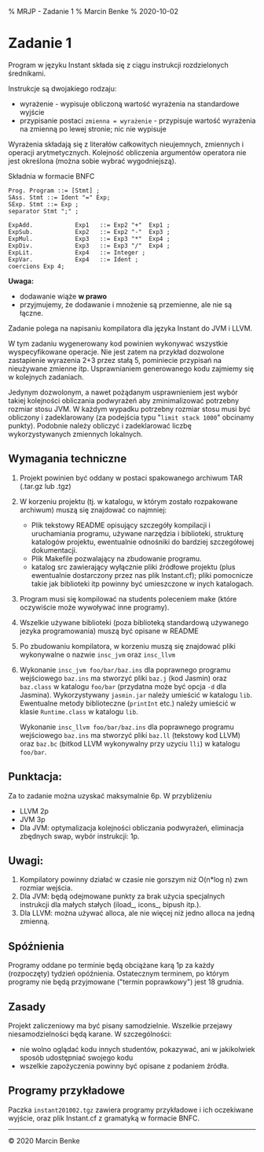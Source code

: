 % MRJP - Zadanie 1
% Marcin Benke
% 2020-10-02

Zadanie 1
=========

Program w języku Instant składa się z ciągu instrukcji rozdzielonych średnikami.

Instrukcje są dwojakiego rodzaju:

* wyrażenie - wypisuje obliczoną wartość wyrażenia na standardowe wyjście
* przypisanie postaci `zmienna = wyrażenie` - przypisuje wartość wyrażenia na zmienną po lewej stronie; nic nie wypisuje

Wyrażenia składają się z literałów całkowitych nieujemnych, zmiennych i operacji arytmetycznych. Kolejność obliczenia argumentów operatora nie jest określona (można sobie wybrać wygodniejszą).

Składnia w formacie BNFC

~~~
Prog. Program ::= [Stmt] ;
SAss. Stmt ::= Ident "=" Exp;
SExp. Stmt ::= Exp ;
separator Stmt ";" ;

ExpAdd.            Exp1   ::= Exp2 "+"  Exp1 ;
ExpSub.            Exp2   ::= Exp2 "-"  Exp3 ;
ExpMul.            Exp3   ::= Exp3 "*"  Exp4 ;
ExpDiv.            Exp3   ::= Exp3 "/"  Exp4 ;
ExpLit.            Exp4   ::= Integer ;
ExpVar.            Exp4   ::= Ident ;
coercions Exp 4;
~~~

**Uwaga:**

* dodawanie wiąże **w prawo**
* przyjmujemy, że dodawanie i mnożenie są przemienne, ale nie są łączne.

Zadanie polega na napisaniu kompilatora dla języka Instant do JVM i LLVM.

W tym zadaniu wygenerowany kod powinien wykonywać wszystkie wyspecyfikowane operacje. Nie jest zatem na przykład dozwolone zastapienie wyrazenia 2+3 przez stałą 5, pominiecie przypisań na nieużywane zmienne itp. Usprawnianiem generowanego kodu zajmiemy się w kolejnych zadaniach.

Jedynym dozwolonym, a nawet pożądanym usprawnieniem jest wybór takiej kolejności obliczania podwyrażeń aby zminimalizować potrzebny rozmiar stosu JVM. W każdym wypadku potrzebny rozmiar stosu musi być obliczony i zadeklarowany (za podejścia typu "`limit stack 1000`" obcinamy punkty). Podobnie należy obliczyć i zadeklarować liczbę wykorzystywanych zmiennych lokalnych.

Wymagania techniczne
------------

1. Projekt powinien być oddany w postaci spakowanego archiwum TAR (.tar.gz lub .tgz)
2. W korzeniu projektu (tj. w katalogu, w którym zostało rozpakowane archiwum) muszą się znajdować co najmniej:
    * Plik tekstowy README opisujący szczegóły kompilacji i uruchamiania programu, używane narzędzia i biblioteki, strukturę katalogów projektu, ewentualnie odnośniki do bardziej szczegółowej dokumentacji.
    * Plik Makefile pozwalający na zbudowanie programu.
    * katalog src zawierający wyłącznie pliki źródłowe projektu (plus ewentualnie dostarczony przez nas plik Instant.cf); pliki pomocnicze takie jak biblioteki itp powinny być umieszczone w inych katalogach.
3. Program musi się kompilować na students poleceniem make (które oczywiście może wywoływać inne programy).
4. Wszelkie używane biblioteki (poza biblioteką standardową używanego jezyka programowania) muszą być opisane w README
5. Po zbudowaniu kompilatora, w korzeniu muszą się znajdować pliki
wykonywalne o nazwie `insc_jvm` oraz `insc_llvm`

6. Wykonanie `insc_jvm foo/bar/baz.ins` dla poprawnego programu wejściowego `baz.ins` ma stworzyć pliki `baz.j` (kod Jasmin) oraz `baz.class` w katalogu `foo/bar` (przydatna może być opcja `-d` dla Jasmina).
Wykorzystywany `jasmin.jar` należy umieścić w katalogu `lib`.
Ewentualne metody biblioteczne (`printInt` etc.) należy umieścić w klasie `Runtime.class` w katalogu `lib`.

    Wykonanie `insc_llvm foo/bar/baz.ins` dla poprawnego programu
    wejściowego `baz.ins` ma stworzyć pliki `baz.ll` (tekstowy kod LLVM) oraz
    `baz.bc` (bitkod LLVM wykonywalny przy uzyciu `lli`) w katalogu `foo/bar`.

Punktacja:
---------

Za to zadanie można uzyskać maksymalnie 6p. W przybliżeniu

* LLVM 2p
* JVM 3p
* Dla JVM: optymalizacja kolejności obliczania podwyrażeń, eliminacja zbędnych swap, wybór instrukcji: 1p.

Uwagi:
-----

1. Kompilatory powinny działać w czasie nie gorszym niż O(n*log n) zwn rozmiar wejścia.
2. Dla JVM: będą odejmowane punkty za brak użycia specjalnych
instrukcji dla małych stałych (iload_, icons_, bipush itp.).
3. Dla LLVM: można używać alloca, ale nie więcej niż jedno alloca na
jedną zmienną.

Spóźnienia
----------

Programy oddane po terminie będą obciążane karą 1p za każdy (rozpoczęty) tydzień opóźnienia. Ostatecznym terminem, po którym programy nie będą przyjmowane ("termin poprawkowy") jest 18 grudnia.

Zasady
------
Projekt zaliczeniowy ma być pisany samodzielnie. Wszelkie przejawy niesamodzielności będą karane. W szczególności:

* nie wolno oglądać kodu innych studentów, pokazywać, ani w jakikolwiek sposób udostępniać swojego kodu
* wszelkie zapożyczenia powinny być opisane z podaniem źródła.

Programy przykładowe
----------
Paczka `instant201002.tgz` zawiera programy
przykładowe i ich oczekiwane wyjście, oraz plik Instant.cf z gramatyką
w formacie BNFC.

----
&copy; 2020 Marcin Benke
